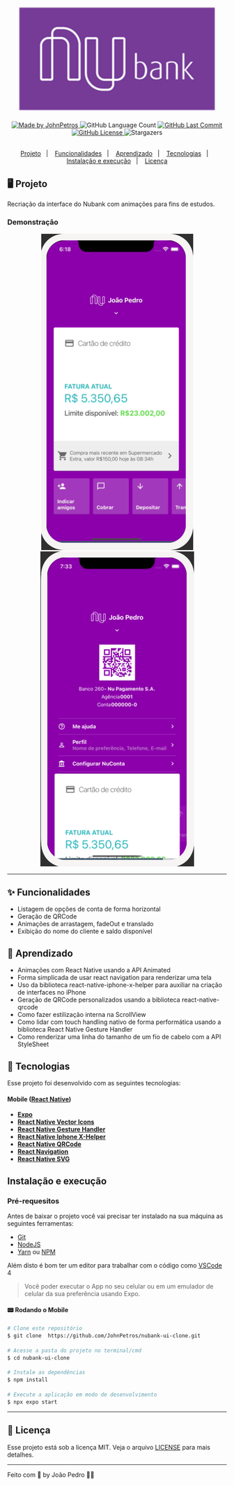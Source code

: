 <h1 align="center">
    <img alt="Nubank" src=".github/nubank-logo.png" width="450px" />
</h1>

<div align="center">
   <a href="https://github.com/JohnPetros">
      <img alt="Made by JohnPetros" src="https://img.shields.io/badge/made%20by-JohnPetros-blueviolet">
   </a>
   <img alt="GitHub Language Count" src="https://img.shields.io/github/languages/count/JohnPetros/nubank-ui-clone">
   <a href="https://github.com/JohnPetros/nubank-ui-clone/commits/main">
      <img alt="GitHub Last Commit" src="https://img.shields.io/github/last-commit/JohnPetros/nubank-ui-clone">
   </a>
  </a>
   </a>
   <a href="https://github.com/JohnPetros/nubank-ui-clone/blob/main/LICENSE.md">
      <img alt="GitHub License" src="https://img.shields.io/github/license/JohnPetros/nubank-ui-clone">
   </a>
    <img alt="Stargazers" src="https://img.shields.io/github/stars/JohnPetros/nubank-ui-clone?style=social">
</div>

<br>

<p align="center">
  <a href="#-projeto">Projeto</a>&nbsp;&nbsp;&nbsp;|&nbsp;&nbsp;&nbsp;
  <a href="#-funcionalidades">Funcionalidades</a>&nbsp;&nbsp;&nbsp;|&nbsp;&nbsp;&nbsp;
  <a href="#-aprendizado">Aprendizado</a>&nbsp;&nbsp;&nbsp;|&nbsp;&nbsp;&nbsp;
  <a href="#-tecnologias">Tecnologias</a>&nbsp;&nbsp;&nbsp;|&nbsp;&nbsp;&nbsp;
  <a href="#-instalação-e-execução">Instalação e execução</a>&nbsp;&nbsp;&nbsp;|&nbsp;&nbsp;&nbsp;
  <a href="#-licença">Licença</a>
</p>

## 🖥️ Projeto

Recriação da interface do Nubank com animações para fins de estudos.

### Demonstração
<div align="center">
    <img alt="Nubank-foto-1" src=".github/nubank-foto-1.png"  />
    <img alt="Nubank-foto-2" src=".github/nubank-foto-2.png"  />

</div>
<hr>

<!-- ![nubank-foto-1](https://user-images.githubusercontent.com/93893533/202856108-c2015e48-2adf-44ab-bdb2-39e847671b5f.png)
![nubank-foto-2](https://user-images.githubusercontent.com/93893533/202856110-9433d265-902e-4352-b999-b4bad99105db.png) -->
## ✨ Funcionalidades

- Listagem de opções de conta de forma horizontal
- Geração de QRCode
- Animações de arrastagem, fadeOut e translado
- Exibição do nome do cliente e saldo disponível

## 📖 Aprendizado

- Animações com React Native usando a API Animated
- Forma simplicada de usar react navigation para renderizar uma tela
- Uso da biblioteca react-native-iphone-x-helper para auxiliar na criação de interfaces no iPhone
- Geração de QRCode personalizados usando a biblioteca react-native-qrcode
- Como fazer estilização interna na ScrollView
- Como lidar com touch handling nativo de forma performática usando a biblioteca React Native Gesture Handler
- Como renderizar uma linha do tamanho de um fio de cabelo com a API StyleSheet

## 🚀 Tecnologias

Esse projeto foi desenvolvido com as seguintes tecnologias:

#### **Mobile** ([React Native](http://www.reactnative.com/))

- **[Expo](https://expo.io/)**
- **[React Native Vector Icons](https://oblador.github.io/react-native-vector-icons/)**
- **[React Native Gesture Handler](https://docs.swmansion.com/react-native-gesture-handler/docs/)**
- **[React Native Iphone X-Helper](https://github.com/ptelad/react-native-iphone-x-helper)**
- **[React Native QRCode](https://www.npmjs.com/package/react-native-qrcode-scanner)**
- **[React Navigation](https://reactnavigation.org/)**
- **[React Native SVG](https://github.com/react-native-community/react-native-svg)**

## Instalação e execução

### Pré-requesitos

Antes de baixar o projeto você vai precisar ter instalado na sua máquina as seguintes ferramentas:

- [Git](https://git-scm.com)
- [NodeJS](https://nodejs.org/en/)
- [Yarn](https://yarnpkg.com/) ou [NPM](https://www.npmjs.com/)

Além disto é bom ter um editor para trabalhar com o código como [VSCode](https://code.visualstudio.com/)<br>4

> Você poder executar o App no seu celular ou em um emulador de celular da sua preferência usando Expo.

#### 📟 Rodando o Mobile

```bash
# Clone este repositório
$ git clone  https://github.com/JohnPetros/nubank-ui-clone.git

# Acesse a pasta do projeto no terminal/cmd
$ cd nubank-ui-clone

# Instale as dependências
$ npm install

# Execute a aplicação em modo de desenvolvimento
$ npx expo start

```
---

## :memo: Licença

Esse projeto está sob a licença MIT. Veja o arquivo [LICENSE](LICENSE) para mais detalhes.

---

Feito com 💜 by João Pedro 👋🏻
